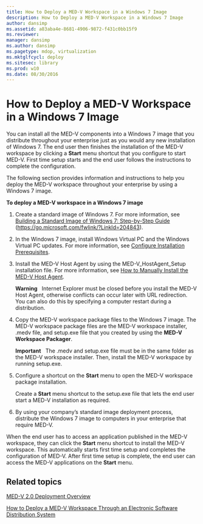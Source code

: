```yaml
---
title: How to Deploy a MED-V Workspace in a Windows 7 Image
description: How to Deploy a MED-V Workspace in a Windows 7 Image
author: dansimp
ms.assetid: a83aba4e-8681-4906-9872-f431c0bb15f9
ms.reviewer: 
manager: dansimp
ms.author: dansimp
ms.pagetype: mdop, virtualization
ms.mktglfcycl: deploy
ms.sitesec: library
ms.prod: w10
ms.date: 08/30/2016
---
```



# How to Deploy a MED-V Workspace in a Windows 7 Image


You can install all the MED-V components into a Windows 7 image that you distribute throughout your enterprise just as you would any new installation of Windows 7. The end user then finishes the installation of the MED-V workspace by clicking a **Start** menu shortcut that you configure to start MED-V. First time setup starts and the end user follows the instructions to complete the configuration.

The following section provides information and instructions to help you deploy the MED-V workspace throughout your enterprise by using a Windows 7 image.

**To deploy a MED-V workspace in a Windows 7 image**

1.  Create a standard image of Windows 7. For more information, see [Building a Standard Image of Windows 7: Step-by-Step Guide](https://go.microsoft.com/fwlink/?LinkId=204843) (https://go.microsoft.com/fwlink/?LinkId=204843).

2.  In the Windows 7 image, install Windows Virtual PC and the Windows Virtual PC updates. For more information, see [Configure Installation Prerequisites](configure-installation-prerequisites.md).

3.  Install the MED-V Host Agent by using the MED-V\_HostAgent\_Setup installation file. For more information, see [How to Manually Install the MED-V Host Agent](how-to-manually-install-the-med-v-host-agent.md).

    **Warning**  
    Internet Explorer must be closed before you install the MED-V Host Agent, otherwise conflicts can occur later with URL redirection. You can also do this by specifying a computer restart during a distribution.

     

4.  Copy the MED-V workspace package files to the Windows 7 image. The MED-V workspace package files are the MED-V workspace installer, .medv file, and setup.exe file that you created by using the **MED-V Workspace Packager**.

    **Important**  
    The .medv and setup.exe file must be in the same folder as the MED-V workspace installer. Then, install the MED-V workspace by running setup.exe.

     

5.  Configure a shortcut on the **Start** menu to open the MED-V workspace package installation.

    Create a **Start** menu shortcut to the setup.exe file that lets the end user start a MED-V installation as required.

6.  By using your company’s standard image deployment process, distribute the Windows 7 image to computers in your enterprise that require MED-V.

When the end user has to access an application published in the MED-V workspace, they can click the **Start** menu shortcut to install the MED-V workspace. This automatically starts first time setup and completes the configuration of MED-V. After first time setup is complete, the end user can access the MED-V applications on the **Start** menu.

## Related topics


[MED-V 2.0 Deployment Overview](med-v-20-deployment-overview.md)

[How to Deploy a MED-V Workspace Through an Electronic Software Distribution System](how-to-deploy-a-med-v-workspace-through-an-electronic-software-distribution-system.md)

 

 





